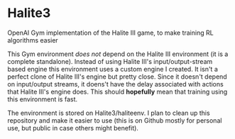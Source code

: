 # Halite3
OpenAI Gym implementation of the Halite III game, to make training RL algorithms easier

This Gym environment _does not_ depend on the Halite III environment (it is a complete standalone). Instead of using Halite III's input/output-stream based engine this environment uses a custom engine I created. It isn't a perfect clone of Halite III's engine but pretty close. Since it doesn't depend on input/output streams, it doens't have the delay associated with actions that Halite III's engine does. This should __hopefully__ mean that training using this environment is fast.

The environment is stored on Halite3/haliteenv. I plan to clean up this repository and make it easier to use (this is on Github mostly for personal use, but public in case others might benefit).
